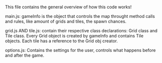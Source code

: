 This file contains the general overview of how this code works!

main.js:
    gameInfo is the object that controls the map throught method calls and rules, like amount of grids and tiles, the spawn chances.

grid.js AND tile.js:
    contain their respective class declarations: Grid class and Tile class. Every Grid object is created by gameInfo and contains Tile objects. Each tile has a reference to the Grid obj creator.

options.js:
    Contains the settings for the user, controls what happens before and after the game.